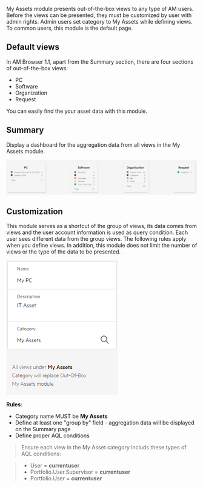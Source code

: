 My Assets module presents out-of-the-box views to any type of AM users. Before the views can be presented, they must be customized by user with admin rights. Admin users set category to My Assets while defining views.  
To common users, this module is the default page.

## Default views

In AM Browser 1.1, apart from the Summary section, there are four sections of out-of-the-box views:

- PC
- Software
- Organization
- Request

You can easily find the your asset data with this module.

## Summary

Display a dashboard for the aggregation data from all views in the My Assets module.

![SAM screen shot](img/myassets1.PNG)

## Customization

This module serves as a shortcut of the group of views, its data comes from views and the user account information is used as query condition. Each user sees different data from the group views.
The following rules apply when you define views.
In addition, this module does not limit the number of views or the type of the data to be presented.

![SAM screen shot](img/myassets2.PNG)

**Rules**:

- Category name MUST be **My Assets**
- Define at least one "group by" field - aggregation data will be displayed on the Summary page
- Define proper AQL conditions

> Ensure each view in the My Asset category includs these types of AQL conditions:

> - User = **currentuser**
> - Portfolio.User.Supervisor = **currentuser**
> - Portfolio.User = **currentuser**
